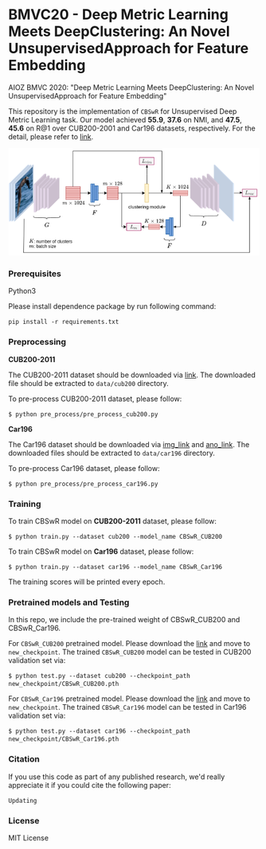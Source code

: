 # BMVC20 - Deep Metric Learning Meets DeepClustering: An Novel UnsupervisedApproach for Feature Embedding
AIOZ BMVC 2020: "Deep Metric Learning Meets DeepClustering: An Novel UnsupervisedApproach for Feature Embedding"

This repository is the implementation of `CBSwR` for Unsupervised Deep Metric Learning task. Our model achieved **55.9**, **37.6** on NMI, and **47.5**, **45.6** on R@1 over CUB200-2001 and Car196 datasets, respectively. For the detail, please refer to [link](http://arxiv.xxx).

![Illustration of the proposed framework](misc/best_model.png)

### Prerequisites

Python3

Please install dependence package by run following command:
```
pip install -r requirements.txt
```

### Preprocessing

**CUB200-2011**

The CUB200-2011 dataset should be downloaded via [link](http://www.vision.caltech.edu/visipedia-data/CUB-200-2011/CUB_200_2011.tgz). The downloaded file should be extracted to `data/cub200` directory.

To pre-process CUB200-2011 dataset, please follow:

```
$ python pre_process/pre_process_cub200.py
```

**Car196**

The Car196 dataset should be downloaded via [img_link](http://imagenet.stanford.edu/internal/car196/car_ims.tgz) and [ano_link](http://imagenet.stanford.edu/internal/car196/cars_annos.mat). The downloaded files should be extracted to `data/car196` directory.

To pre-process Car196 dataset, please follow:

```
$ python pre_process/pre_process_car196.py
```

### Training
To train CBSwR model on **CUB200-2011** dataset, please follow:
```
$ python train.py --dataset cub200 --model_name CBSwR_CUB200
```
To train CBSwR model on **Car196** dataset, please follow:
```
$ python train.py --dataset car196 --model_name CBSwR_Car196
```
The training scores will be printed every epoch.


### Pretrained models and Testing
In this repo, we include the pre-trained weight of CBSwR_CUB200 and CBSwR_Car196.

For `CBSwR_CUB200` pretrained model. Please download the [link](https://drive.google.com/file/d/1PsBSICUabh7NLNXoDZMvxj_6oGu_m7KO/view?usp=sharing) and move to `new_checkpoint`. The trained `CBSwR_CUB200` model can be tested in CUB200 validation set via: 
```
$ python test.py --dataset cub200 --checkpoint_path new_checkpoint/CBSwR_CUB200.pth
```
For `CBSwR_Car196` pretrained model. Please download the [link](https://drive.google.com/file/d/1n2S0qyjderr2jbcJSEi-zqAu4rqkEw7X/view?usp=sharing) and move to `new_checkpoint`. The trained `CBSwR_Car196` model can be tested in Car196 validation set via:
```
$ python test.py --dataset car196 --checkpoint_path new_checkpoint/CBSwR_Car196.pth
```


### Citation

If you use this code as part of any published research, we'd really appreciate it if you could cite the following paper:

```
Updating
```

### License

MIT License